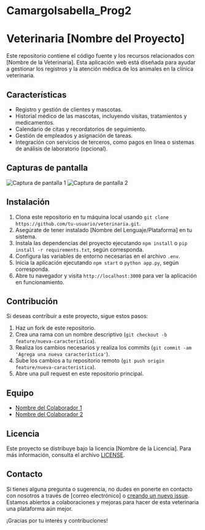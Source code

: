 # CamargoIsabella_Prog2
# Veterinaria [Nombre del Proyecto]

Este repositorio contiene el código fuente y los recursos relacionados con [Nombre de la Veterinaria]. Esta aplicación web está diseñada para ayudar a gestionar los registros y la atención médica de los animales en la clínica veterinaria.

## Características

- Registro y gestión de clientes y mascotas.
- Historial médico de las mascotas, incluyendo visitas, tratamientos y medicamentos.
- Calendario de citas y recordatorios de seguimiento.
- Gestión de empleados y asignación de tareas.
- Integración con servicios de terceros, como pagos en línea o sistemas de análisis de laboratorio (opcional).

## Capturas de pantalla

![Captura de pantalla 1](/screenshots/screenshot1.png)
![Captura de pantalla 2](/screenshots/screenshot2.png)

## Instalación

1. Clona este repositorio en tu máquina local usando `git clone https://github.com/tu-usuario/veterinaria.git`.
2. Asegúrate de tener instalado [Nombre del Lenguaje/Plataforma] en tu sistema.
3. Instala las dependencias del proyecto ejecutando `npm install` o `pip install -r requirements.txt`, según corresponda.
4. Configura las variables de entorno necesarias en el archivo `.env`.
5. Inicia la aplicación ejecutando `npm start` o `python app.py`, según corresponda.
6. Abre tu navegador y visita `http://localhost:3000` para ver la aplicación en funcionamiento.

## Contribución

Si deseas contribuir a este proyecto, sigue estos pasos:

1. Haz un fork de este repositorio.
2. Crea una rama con un nombre descriptivo (`git checkout -b feature/nueva-caracteristica`).
3. Realiza los cambios necesarios y realiza los commits (`git commit -am 'Agrega una nueva característica'`).
4. Sube los cambios a tu repositorio remoto (`git push origin feature/nueva-caracteristica`).
5. Abre una pull request en este repositorio principal.

## Equipo

- [Nombre del Colaborador 1](https://github.com/colaborador1)
- [Nombre del Colaborador 2](https://github.com/colaborador2)

## Licencia

Este proyecto se distribuye bajo la licencia [Nombre de la Licencia]. Para más información, consulta el archivo [LICENSE](/LICENSE).

## Contacto

Si tienes alguna pregunta o sugerencia, no dudes en ponerte en contacto con nosotros a través de [correo electrónico] o [creando un nuevo issue](https://github.com/tu-usuario/veterinaria/issues/new). Estamos abiertos a colaboraciones y mejoras para hacer de esta veterinaria una plataforma aún mejor.

¡Gracias por tu interés y contribuciones!
